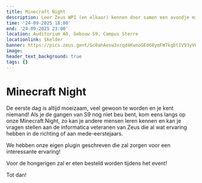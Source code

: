 ```yaml
---
title: Minecraft Night
description: Leer Zeus WPI (en elkaar) kennen door samen een avondje minecraft te spelen.
time: '24-09-2025 18:00'
end: '24-09-2025 23:00'
location: Auditorium A0, Gebouw S9, Campus Sterre
locationlink: $kelder
banner: https://pics.zeus.gent/Gc0ahAesw3xrqd4KwnoGEd68ymFW7kgbtIV93yVO.png
image:
header_text_background: true
tags: {}
---
```


# Minecraft Night

De eerste dag is altijd moeizaam, veel gewoon te worden en je kent niemand! Als je de gangen van S9 nog niet beu bent, kom eens langs op onze Minecraft Night, zo kan je andere mensen leren kennen en kan je vragen stellen aan de informatica veteranen van Zeus die al wat ervaring hebben in de richting of aan mede-eerstejaars.

We hebben onze eigen plugin geschreven die zal zorgen voor een interessante ervaring!

Voor de hongerigen zal er eten besteld worden tijdens het event!

Tot dan!
